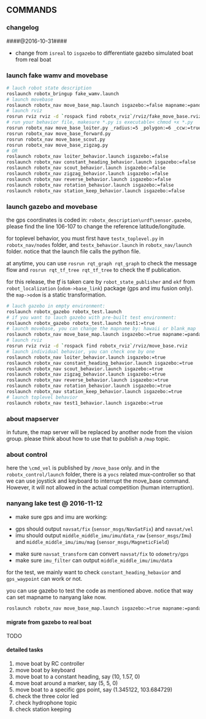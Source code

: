 COMMANDS
--------
### changelog ###
####@2016-10-31####
+ change from `isreal` to `isgazebo` to differentiate gazebo simulated boat from real boat

### launch fake wamv and movebase ###
```bash
# lauch robot state description
roslaunch robotx_bringup fake_wamv.launch
# launch movebase
roslaunch robotx_nav move_base_map.launch isgazebo:=false mapname:=pandan
# launch rviz
rosrun rviz rviz -d `rospack find robotx_rviz`/rviz/fake_move_base.rviz
# run your behavior file, makesure *.py is executable< chmod +x *.py
rosrun robotx_nav move_base_loiter.py _radius:=5 _polygon:=6 _ccw:=true
rosrun robotx_nav move_base_forward.py 
rosrun robotx_nav move_base_scout.py
rosrun robotx_nav move_base_zigzag.py
# OR
roslaunch robotx_nav loiter_behavior.launch isgazebo:=false
roslaunch robotx_nav constant_heading_behavior.launch isgazebo:=false
roslaunch robotx_nav scout_behavior.launch isgazebo:=false
roslaunch robotx_nav zigzag_behavior.launch isgazebo:=false
roslaunch robotx_nav reverse_behavior.launch isgazebo:=false
roslaunch robotx_nav rotation_behavior.launch isgazebo:=false
roslaunch robotx_nav station_keep_behavior.launch isgazebo:=false
```

### launch gazebo and movebase ###
the gps coordinates is coded in: `robotx_description\urdf\sensor.gazebo`,
please find the line 106-107 to change the reference latitude/longitude.

for toplevel behavior, you must first have `testx_toplevel.py` in `robotx_nav/nodes` folder,
and `testx_behavior.launch` in `robotx_nav/launch` folder.
notice that the launch file calls the python file.

at anytime, you can use `rosrun rqt_graph rqt_graph` to check the message flow
and `rosrun rqt_tf_tree rqt_tf_tree` to check the tf publication.

for this release, the *tf* is taken care by `robot_state_publisher` and `ekf` from `robot_localization` (`odom->base_link`) package (gps and imu fusion only). the `map->odom` is a static transformation.

```bash
# lauch gazebo in empty environment:
roslaunch robotx_gazebo robotx_test.launch
# if you want to lauch gazebo with pre-built test environment:
roslaunch robotx_gazebo robotx_test.launch test1:=true
# launch movebase, you can change the mapname by: hawaii or blank_map
roslaunch robotx_nav move_base_map.launch isgazebo:=true mapname:=pandan
# launch rviz
rosrun rviz rviz -d `rospack find robotx_rviz`/rviz/move_base.rviz
# launch individual behavior, you can check one by one
roslaunch robotx_nav loiter_behavior.launch isgazebo:=true
roslaunch robotx_nav constant_heading_behavior.launch isgazebo:=true
roslaunch robotx_nav scout_behavior.launch isgazebo:=true
roslaunch robotx_nav zigzag_behavior.launch isgazebo:=true
roslaunch robotx_nav reverse_behavior.launch isgazebo:=true
roslaunch robotx_nav rotation_behavior.launch isgazebo:=true
roslaunch robotx_nav station_keep_behavior.launch isgazebo:=true
# launch toplevel behavior
roslaunch robotx_nav test1_behavior.launch isgazebo:=true
```

### about mapserver ###
in future, the map server will be replaced by another node from the vision group.
please think about how to use that to publish a `/map` topic.

### about control ###
here the `\cmd_vel` is published by `/move_base` only. and in the `robotx_control/launch` folder,
there is a `yocs` related mux-controller so that we can use joystick and keyboard to interrupt the move_base command. However, it will not allowed in the actual competition (human interruption).


### nanyang lake test @ 2016-11-12 ###
+ make sure gps and imu are working:
 - gps should output `navsat/fix` (`sensor_msgs/NavSatFix`) and `navsat/vel`
 - imu should output `middle_middle_imu/imu/data_raw` (`sensor_msgs/Imu`) and `middle_middle_imu/imu/mag` (`sensor_msgs/MagneticField`)
+ make sure `navsat_transform` can convert `navsat/fix` to `odometry/gps`
+ make sure `imu_filter` can output `middle_middle_imu/imu/data`

for the test, we mainly want to check `constant_heading_hebavior` and `gps_waypoint` can work or not.

you can use gazebo to test the code as mentioned above.
notice that way can set mapname to nanyang lake now.
```bash
roslaunch robotx_nav move_base_map.launch isgazebo:=true mapname:=pandan
```

#### migrate from gazebo to real boat ####
TODO

#### detailed tasks ####
1. move boat by RC controller
2. move boat by keyboard
3. move boat to a constant heading, say (10, 1.57, 0) 
4. move boat around a marker, say (5, 5, 0)
5. move boat to a specific gps point, say (1.345122, 103.684729)
6. check the three color led
7. check hydrophone topic
8. check station keeping

